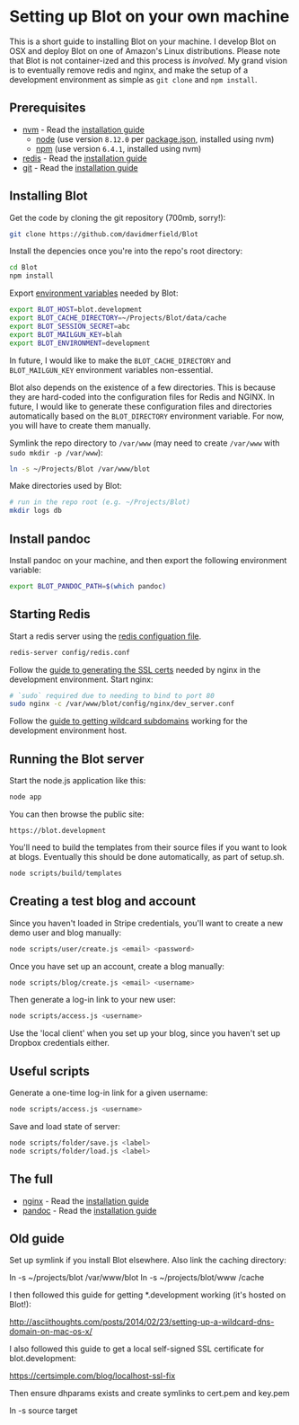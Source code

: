 # Setting up Blot on your own machine

This is a short guide to installing Blot on your machine. I develop Blot on OSX and deploy Blot on one of Amazon's Linux distributions. Please note that Blot is not container-ized and this process is *involved*. My grand vision is to eventually remove redis and nginx, and make the setup of a development environment as simple as ```git clone``` and ```npm install```.

## Prerequisites

- [nvm](https://github.com/creationix/nvm) - Read the [installation guide](https://github.com/creationix/nvm/blob/master/README.md)
  - [node](https://nodejs.org/en/) (use version ```8.12.0``` per [package.json](/package.json), installed using nvm)
  - [npm](https://www.npmjs.com) (use version ```6.4.1```, installed using nvm)
- [redis](https://redis.io/) - Read the [installation guide](http://jasdeep.ca/2012/05/installing-redis-on-mac-os-x/)
- [git](https://git-scm.com) - Read the [installation guide](https://git-scm.com/book/en/v2/Getting-Started-Installing-Git)

## Installing Blot

Get the code by cloning the git repository (700mb, sorry!):

```sh
git clone https://github.com/davidmerfield/Blot
```

Install the depencies once you're into the repo's root directory:

```sh
cd Blot
npm install
```

Export [environment variables](/config/environment.sh) needed by Blot:

```sh
export BLOT_HOST=blot.development
export BLOT_CACHE_DIRECTORY=~/Projects/Blot/data/cache
export BLOT_SESSION_SECRET=abc
export BLOT_MAILGUN_KEY=blah
export BLOT_ENVIRONMENT=development
```

In future, I would like to make the ```BLOT_CACHE_DIRECTORY``` and ```BLOT_MAILGUN_KEY``` environment variables non-essential.

Blot also depends on the existence of a few directories. This is because they are hard-coded into the configuration files for Redis and NGINX. In future, I would like to generate these configuration files and directories automatically based on the ```BLOT_DIRECTORY``` environment variable. For now, you will have to create them manually. 

Symlink the repo directory to `/var/www` (may need to create `/var/www` with `sudo mkdir -p /var/www`):

```sh
ln -s ~/Projects/Blot /var/www/blot
```

Make directories used by Blot:

```sh
# run in the repo root (e.g. ~/Projects/Blot)
mkdir logs db
```

## Install pandoc

Install pandoc on your machine, and then export the following environment variable:

```sh
export BLOT_PANDOC_PATH=$(which pandoc)
```

## Starting Redis

Start a redis server using the [redis configuation file](/config/redis.conf).

```sh
redis-server config/redis.conf
```

Follow the [guide to generating the SSL certs](ssl-certificate-in-development.txt) needed by nginx in the development environment. Start nginx:

```sh
# `sudo` required due to needing to bind to port 80
sudo nginx -c /var/www/blot/config/nginx/dev_server.conf
```

Follow the [guide to getting wildcard subdomains](wildcard-subdomain-in-development.txt) working for the development environment host.

## Running the Blot server

Start the node.js application like this:

```sh
node app
```

You can then browse the public site:

```
https://blot.development
```

You'll need to build the templates from their source files if you want to look at blogs. Eventually this should be done automatically, as part of setup.sh.

```sh
node scripts/build/templates
```

## Creating a test blog and account 

Since you haven't loaded in Stripe credentials, you'll want to create a new demo user and blog manually:

```sh
node scripts/user/create.js <email> <password>
```

Once you have set up an account, create a blog manually:

```sh
node scripts/blog/create.js <email> <username>
```

Then generate a log-in link to your new user:

```sh
node scripts/access.js <username>
```

Use the 'local client' when you set up your blog, since you haven't set up Dropbox credentials either.


## Useful scripts

Generate a one-time log-in link for a given username:

```sh
node scripts/access.js <username>
```

Save and load state of server:

```sh
node scripts/folder/save.js <label>
node scripts/folder/load.js <label>
```

## The full 

- [nginx](https://nginx.org/) - Read the [installation guide](https://coderwall.com/p/dgwwuq/installing-nginx-in-mac-os-x-maverick-with-homebrew)
- [pandoc](https://pandoc.org) - Read the [installation guide](https://pandoc.org/installing.html)


## Old guide


Set up symlink if you install Blot elsewhere. Also link the caching directory:

ln -s ~/projects/blot /var/www/blot
ln -s ~/projects/blot/www /cache

I then followed this guide for getting *.development working (it's hosted on Blot!):

http://asciithoughts.com/posts/2014/02/23/setting-up-a-wildcard-dns-domain-on-mac-os-x/

I also followed this guide to get a local self-signed SSL certificate for blot.development:

https://certsimple.com/blog/localhost-ssl-fix

Then ensure dhparams exists and create symlinks to cert.pem and key.pem 

ln -s source target
